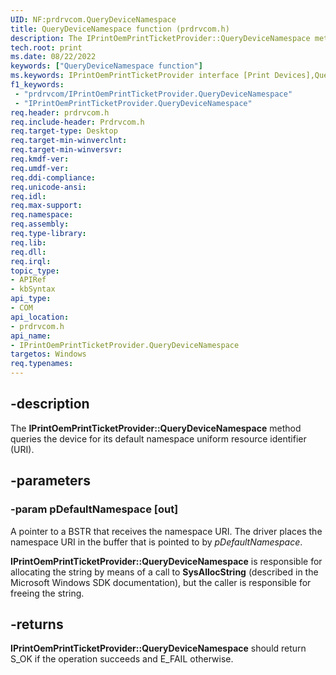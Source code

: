 ```yaml
---
UID: NF:prdrvcom.QueryDeviceNamespace
title: QueryDeviceNamespace function (prdrvcom.h)
description: The IPrintOemPrintTicketProvider::QueryDeviceNamespace method queries the device for its default namespace uniform resource identifier (URI).
tech.root: print
ms.date: 08/22/2022
keywords: ["QueryDeviceNamespace function"]
ms.keywords: IPrintOemPrintTicketProvider interface [Print Devices],QueryDeviceNamespace method, IPrintOemPrintTicketProvider::QueryDeviceNamespace, QueryDeviceNamespace, QueryDeviceNamespace method [Print Devices], QueryDeviceNamespace method [Print Devices],IPrintOemPrintTicketProvider interface, prdrvcom/IPrintOemPrintTicketProvider::QueryDeviceNamespace, print.IPrintOemPrintTicketProvider_querydevicenamespace, print_ticket-package_af00ca31-6882-4a84-8bc4-c8267b49ce30.xml
f1_keywords:
 - "prdrvcom/IPrintOemPrintTicketProvider.QueryDeviceNamespace"
 - "IPrintOemPrintTicketProvider.QueryDeviceNamespace"
req.header: prdrvcom.h
req.include-header: Prdrvcom.h
req.target-type: Desktop
req.target-min-winverclnt: 
req.target-min-winversvr: 
req.kmdf-ver: 
req.umdf-ver: 
req.ddi-compliance: 
req.unicode-ansi: 
req.idl: 
req.max-support: 
req.namespace: 
req.assembly: 
req.type-library: 
req.lib: 
req.dll: 
req.irql: 
topic_type:
- APIRef
- kbSyntax
api_type:
- COM
api_location:
- prdrvcom.h
api_name:
- IPrintOemPrintTicketProvider.QueryDeviceNamespace
targetos: Windows
req.typenames: 
---
```


## -description

The **IPrintOemPrintTicketProvider::QueryDeviceNamespace** method queries the device for its default namespace uniform resource identifier (URI).

## -parameters

### -param pDefaultNamespace [out]

A pointer to a BSTR that receives the namespace URI. The driver places the namespace URI in the buffer that is pointed to by *pDefaultNamespace*.

**IPrintOemPrintTicketProvider::QueryDeviceNamespace** is responsible for allocating the string by means of a call to **SysAllocString** (described in the Microsoft Windows SDK documentation), but the caller is responsible for freeing the string.

## -returns

**IPrintOemPrintTicketProvider::QueryDeviceNamespace** should return S_OK if the operation succeeds and E_FAIL otherwise.
